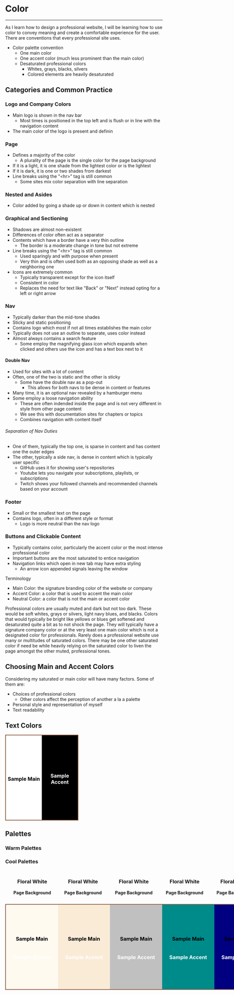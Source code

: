 # Color

------------------------------------------------------------------------------
As I learn how to design a professional website, I will be learning how to use
color to convey meaning and create a comfortable experience for the user. 
There are conventions that every professional site uses.
- Color palette convention
  - One main color
  - One accent color (much less prominent than the main color)
  - Desaturated professional colors
    - Whites, grays, blacks, silvers
    - Colored elements are heavily desaturated

## Categories and Common Practice

### Logo and Company Colors
- Main logo is shown in the nav bar
  - Most times is positioned in the top left and is flush or in line with the
    navigation content
- The main color of the logo is present and definin

### Page
- Defines a majority of the color
  - A plurality of the page is the single color for the page background
- If it is a light, it is one shade from the lightest color or is the lightest
- If it is dark, it is one or two shades from darkest
- Line breaks using the "\<hr>" tag is still common
  - Some sites mix color separation with line separation 

### Nested and Asides
- Color added by going a shade up or down in content which is nested

### Graphical and Sectioning
- Shadows are almost non-existent
- Differences of color often act as a separator
- Contents which have a border have a very thin outline
  - The border is a moderate change in tone but not extreme
- Line breaks using the "\<hr>" tag is still common
  - Used sparingly and with purpose when present
  - Very thin and is often used both as an opposing shade as well as a 
    neighboring one
- Icons are extremely common
  - Typically transparent except for the icon itself
  - Consistent in color
  - Replaces the need for text like "Back" or "Next" instead opting for a 
    left or right arrow

### Nav
- Typically darker than the mid-tone shades
- Sticky and static positioning
- Contains logo which most if not all times establishes the main color
- Typically does not use an outline to separate, uses color instead
- Almost always contains a search feature
  - Some employ the magnifying glass icon which expands when clicked and 
    others use the icon and has a text box next to it
#### Double Nav
- Used for sites with a lot of content
- Often, one of the two is static and the other is sticky
  - Some have the double nav as a pop-out
    - This allows for both navs to be dense in content or features
- Many time, it is an optional nav revealed by a hamburger menu
- Some employ a loose navigation ability
  - These are often indended inside the page and is not very different in 
    style from other page content
  - We see this with documentation sites for chapters or topics
  - Combines navigation with content itself

###### Separation of Nav Duties
- One of them, typically the top one, is sparse in content and has content one
  the outer edges
- The other, typically a side nav, is dense in content which is typically
  user specific
  - GitHub uses it for showing user's repositories
  - Youtube lets you navigate your subscriptions, playlists, or subscriptions
  - Twitch shows your followed channels and recommended channels based on your
    account



### Footer
- Small or the smallest text on the page
- Contains logo, often in a different style or format
  - Logo is more neutral than the nav logo
### Buttons and Clickable Content
- Typically contains color, particularly the accent color or the most intense
  professional color
- Important buttons are the most saturated to entice navigation
- Navigation links which open in new tab may have extra styling
  - An arrow icon appended signals leaving the window



Terminology
- Main Color: the signature branding color of the website or company
- Accent Color: a color that is used to accent the main color
- Neutral Color: a color that is not the main or accent color

Professional colors are usually muted and dark but not too dark. These would 
be soft whites, grays or silvers, light navy blues, and blacks. Colors that 
would typically be bright like yellows or blues get softened and desaturated
quite a bit as to not shock the page. They will typically have a signature
company color or at the very least one main color which is not a designated
color for professionals. Rarely does a professional website use many or 
multitudes of saturated colors. There may be one other saturated color if need
be while heavily relying on the saturated color to liven the page amongst the
other muted, professional tones.

## Choosing Main and Accent Colors

Considering my saturated or main color will have many factors. Some of them
are:
- Choices of professional colors
  - Other colors affect the perception of another a la a palette
- Personal style and representation of myself
- Text readability

## Text Colors
<section style="width: 230px; height: 270px;
                display: inline-flex;
                flex-direction: row;
                align-items: center;
                text-align: center;
                justify-content: center;
                border: rgb(139,88,58) solid 2px">
<div style="background-color: white;
            height: 100%; width: 50%;
            display: flex;
            align-items: center;
            justify-content: center">
<h3 style="color: black;">Sample Main</h3>
</div>
<div style="background-color: black;
            height: 100%; 
            width: 50%;
            display: flex;
            align-items: center;
            justify-content: center">
<h3 style="color: white">Sample Accent</h3>
</div>
</section>

## Palettes
### Warm Palettes
### Cool Palettes
<section style="width: 975px; height: 100px;
                margin: 1%;
                padding: 0;
                display: inline-flex;
                flex-direction: row;
                align-items: center;
                text-align: center;
                justify-content: center;">
<div style="height: 100%; 
            width: 20%;
            display: flex;
            align-items: center;
            justify-content: center;
            flex-direction: column;">
<h3 style="padding: 0; margin: 5%;">Floral White</h3>
<h4 style="padding: 0; margin: 5%;">Page Background</h4>
</div>
<div style="height: 100%; 
            width: 20%;
            display: flex;
            align-items: center;
            justify-content: center;
            flex-direction: column;">
<h3 style="padding: 0; margin: 5%;">Floral White</h3>
<h4 style="padding: 0; margin: 5%;">Page Background</h4>
</div>
<div style="height: 100%; 
            width: 20%;
            display: flex;
            align-items: center;
            justify-content: center;
            flex-direction: column;">
<h3 style="padding: 0; margin: 5%;">Floral White</h3>
<h4 style="padding: 0; margin: 5%;">Page Background</h4>
</div>
<div style="height: 100%; 
            width: 20%;
            display: flex;
            align-items: center;
            justify-content: center;
            flex-direction: column;">
<h3 style="padding: 0; margin: 5%;">Floral White</h3>
<h4 style="padding: 0; margin: 5%;">Page Background</h4>
</div>
<div style="height: 100%; 
            width: 20%;
            display: flex;
            align-items: center;
            justify-content: center;
            flex-direction: column;">
<h3 style="padding: 0; margin: 5%;">Floral White</h3>
<h4 style="padding: 0; margin: 5%;">Page Background</h4>
</div>
<div style="height: 100%; 
            width: 20%;
            display: flex;
            align-items: center;
            justify-content: center;
            flex-direction: column;">
<h3 style="padding: 0; margin: 5%;">Floral White</h3>
<h4 style="padding: 0; margin: 5%;">Page Background</h4>
</div>
</section>
<section style="width: 1000px; height: 270px;
                display: inline-flex;
                flex-direction: row;
                align-items: center;
                text-align: center;
                justify-content: center;
                border: rgb(139,88,58) solid 2px">
<div style="background-color: floralwhite;
            height: 100%; 
            width: 20%;
            display: flex;
            align-items: center;
            justify-content: center;
            flex-direction: column;">
<h3 style="color: black;">Sample Main</h3>
<h3 style="color: white">Sample Accent</h3>
</div>
<div style="background-color: antiquewhite;
            height: 100%; width: 20%;
            display: flex;
            align-items: center;
            justify-content: center;
            flex-direction: column;">
<h3 style="color: black;">Sample Main</h3>
<h3 style="color: white">Sample Accent</h3>
</div>
<div style="background-color: silver;
            height: 100%; 
            width: 20%;
            display: flex;
            align-items: center;
            justify-content: center;
            flex-direction: column;">
<h3 style="color: black;">Sample Main</h3>
<h3 style="color: white">Sample Accent</h3>
</div>
<div style="background-color: darkcyan;
            height: 100%; width: 20%;
            display: flex;
            align-items: center;
            justify-content: center;
            flex-direction: column;">
<h3 style="color: black;">Sample Main</h3>
<h3 style="color: white">Sample Accent</h3>
</div>
<div style="background-color: navy;
            height: 100%; 
            width: 20%;
            display: flex;
            align-items: center;
            justify-content: center;
            flex-direction: column;">
<h3 style="color: black;">Sample Main</h3>
<h3 style="color: white">Sample Accent</h3>
</div>
<div style="background-color: black;
            height: 100%; 
            width: 20%;
            display: flex;
            align-items: center;
            justify-content: center;
            flex-direction: column;">
<h3 style="color: black;">Sample Main</h3>
<h3 style="color: white">Sample Accent</h3>
</div>
</section>